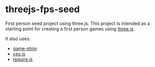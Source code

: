 threejs-fps-seed
================

First person seed project using three.js.  This project is intended as a starting point for creating a first person games
using [three.js](http://github.com/mrdoob/three.js).

It also uses:
- [game-shim](https://github.com/toji/game-shim)
- [ces.js](https://github.com/qiao/ces.js)
- [require.js](http://requirejs.org/)
